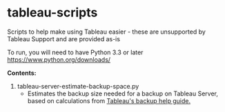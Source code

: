 # tableau-scripts
Scripts to help make using Tableau easier - these are unsupported by Tableau Support and are provided as-is 

To run, you will need to have Python 3.3 or later https://www.python.org/downloads/ 

**Contents:** 
1. tableau-server-estimate-backup-space.py 
   * Estimates the backup size needed for a backup on Tableau Server, based on calculations from [Tableau's backup help guide.](https://help.tableau.com/current/server/en-us/db.htm "Title")
